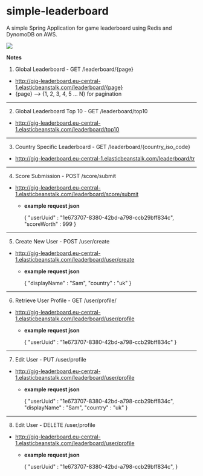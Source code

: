 # simple-leaderboard
A simple Spring Application for game leaderboard using Redis and DynomoDB on AWS.

![](https://github.com/SmdBcr/simple-leaderboard/workflows/.github/workflows/maven.yml/badge.svg)


**Notes**

1. Global Leaderboard - GET /leaderboard/{page}
* http://gjg-leaderboard.eu-central-1.elasticbeanstalk.com/leaderboard/{page}
* {page} --> {1, 2, 3, 4, 5 ... N} for pagination
  
---

2. Global Leaderboard Top 10 - GET /leaderboard/top10
* http://gjg-leaderboard.eu-central-1.elasticbeanstalk.com/leaderboard/top10
  
---

3. Country Specific Leaderboard - GET /leaderboard/{country_iso_code} 
* http://gjg-leaderboard.eu-central-1.elasticbeanstalk.com/leaderboard/tr
   
---

4. Score Submission - POST /score/submit 
* http://gjg-leaderboard.eu-central-1.elasticbeanstalk.com/leaderboard/score/submit
  * **example request json** 

    {
        "userUuid" : "1e673707-8380-42bd-a798-ccb29bff834c",
        "scoreWorth" : 999
    }

---

5. Create New User - POST /user/create
* http://gjg-leaderboard.eu-central-1.elasticbeanstalk.com/leaderboard/user/create
  * **example request json** 

    {
        "displayName" : "Sam",
        "country" : "uk"
    }

---

6. Retrieve User Profile - GET /user/profile/
* http://gjg-leaderboard.eu-central-1.elasticbeanstalk.com/leaderboard/user/profile
  * **example request json** 

    {
        "userUuid" : "1e673707-8380-42bd-a798-ccb29bff834c"
    }

---

7. Edit User - PUT /user/profile
* http://gjg-leaderboard.eu-central-1.elasticbeanstalk.com/leaderboard/user/profile
  * **example request json** 

    {
        "userUuid" : "1e673707-8380-42bd-a798-ccb29bff834c",
        "displayName" : "Sam",
        "country" : "uk"
    }

---

8. Edit User - DELETE /user/profile
* http://gjg-leaderboard.eu-central-1.elasticbeanstalk.com/leaderboard/user/profile
  * **example request json** 

    {
        "userUuid" : "1e673707-8380-42bd-a798-ccb29bff834c",
    }


